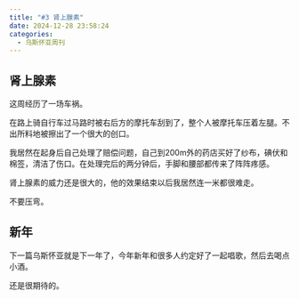 ```yaml
---
title: "#3 肾上腺素"
date: 2024-12-28 23:58:24
categories:
  - 乌斯怀亚周刊
---
```


## 肾上腺素

这周经历了一场车祸。

在路上骑自行车过马路时被右后方的摩托车刮到了，整个人被摩托车压着左腿。不出所料地被擦出了一个很大的创口。

我居然在起身后自己处理了赔偿问题，自己到200m外的药店买好了纱布，碘伏和棉签，清洁了伤口。在处理完后的两分钟后，手脚和腰部都传来了阵阵疼感。

肾上腺素的威力还是很大的，他的效果结束以后我居然连一米都很难走。

不要压弯。

## 新年

下一篇乌斯怀亚就是下一年了，今年新年和很多人约定好了一起唱歌，然后去喝点小酒。

还是很期待的。
